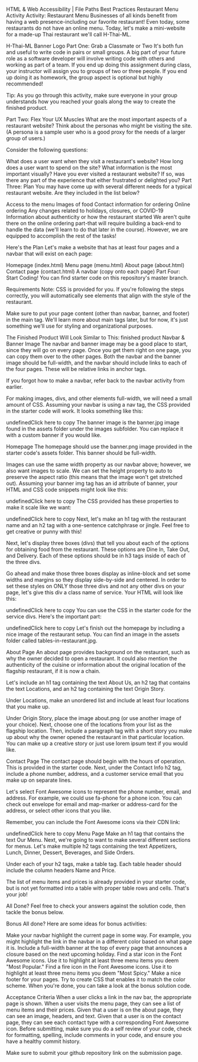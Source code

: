 HTML & Web Accessibility | File Paths Best Practices
Restaurant Menu Activity
Activity: Restaurant Menu
Businesses of all kinds benefit from having a web presence-including our favorite restaurant! Even today, some restaurants do not have an online menu. Today, let's make a mini-website for a made-up Thai restaurant we'll call H-Thai-ML.

H-Thai-ML Banner Logo
Part One: Grab a Classmate or Two
It's both fun and useful to write code in pairs or small groups. A big part of your future role as a software developer will involve writing code with others and working as part of a team. If you end up doing this assignment during class, your instructor will assign you to groups of two or three people. If you end up doing it as homework, the group aspect is optional but highly recommended!

Tip: As you go through this activity, make sure everyone in your group understands how you reached your goals along the way to create the finished product.

Part Two: Flex Your UX Muscles
What are the most important aspects of a restaurant website? Think about the personas who might be visiting the site. (A persona is a sample user who is a good proxy for the needs of a larger group of users.)

Consider the following questions:

What does a user want when they visit a restaurant's website?
How long does a user want to spend on the site?
What information is the most important visually?
Have you ever visited a restaurant website? If so, was there any part of the experience that either frustrated or delighted you?
Part Three: Plan
You may have come up with several different needs for a typical restaurant website. Are they included in the list below?

Access to the menu
Images of food
Contact information for ordering
Online ordering
Any changes related to holidays, closures, or COVID-19
Information about authenticity or how the restaurant started
We aren't quite there on the online ordering part-that will require building a back-end to handle the data (we'll learn to do that later in the course). However, we are equipped to accomplish the rest of the tasks!

Here's the Plan
Let's make a website that has at least four pages and a navbar that will exist on each page:

Homepage (index.html)
Menu page (menu.html)
About page (about.html)
Contact page (contact.html)
A navbar (copy onto each page)
Part Four: Start Coding!
You can find starter code on this repository's master branch.

Requirements
Note: CSS is provided for you. If you're following the steps correctly, you will automatically see elements that align with the style of the restaurant.

Make sure to put your page content (other than navbar, banner, and footer) in the main tag. We'll learn more about main tags later, but for now, it's just something we'll use for styling and organizational purposes.

The Finished Product Will Look Similar to This:
finished product
Navbar & Banner Image
The navbar and banner image may be a good place to start, since they will go on every page. Once you get them right on one page, you can copy them over to the other pages. Both the navbar and the banner image should be full-width, and the navbar should include links to each of the four pages. These will be relative links in anchor tags.

If you forgot how to make a navbar, refer back to the navbar activity from earlier.

For making images, divs, and other elements full-width, we will need a small amount of CSS. Assuming your navbar is using a nav tag, the CSS provided in the starter code will work. It looks something like this:

undefinedClick here to copy
The banner image is the banner.jpg image found in the assets folder under the images subfolder. You can replace it with a custom banner if you would like.

Homepage
The homepage should use the banner.png image provided in the starter code's assets folder. This banner should be full-width.

Images can use the same width property as our navbar above; however, we also want images to scale. We can set the height property to auto to preserve the aspect ratio (this means that the image won't get stretched out). Assuming your banner img tag has an id attribute of banner, your HTML and CSS code snippets might look like this:

undefinedClick here to copy
The CSS provided has these properties to make it scale like we want:

undefinedClick here to copy
Next, let's make an h1 tag with the restaurant name and an h2 tag with a one-sentence catchphrase or jingle. Feel free to get creative or punny with this!

Next, let's display three boxes (divs) that tell you about each of the options for obtaining food from the restaurant. These options are Dine In, Take Out, and Delivery. Each of these options should be in h3 tags inside of each of the three divs.

Go ahead and make those three boxes display as inline-block and set some widths and margins so they display side-by-side and centered. In order to set these styles on ONLY those three divs and not any other divs on your page, let's give this div a class name of service. Your HTML will look like this:

undefinedClick here to copy
You can use the CSS in the starter code for the service divs. Here's the important part:

undefinedClick here to copy
Let's finish out the homepage by including a nice image of the restaurant setup. You can find an image in the assets folder called tables-in-restaurant.jpg.

About Page
An about page provides background on the restaurant, such as why the owner decided to open a restaurant. It could also mention the authenticity of the cuisine or information about the original location of the flagship restaurant, if it is now a chain.

Let's include an h1 tag containing the text About Us, an h2 tag that contains the text Locations, and an h2 tag containing the text Origin Story.

Under Locations, make an unordered list and include at least four locations that you make up.

Under Origin Story, place the image about.png (or use another image of your choice). Next, choose one of the locations from your list as the flagship location. Then, include a paragraph tag with a short story you make up about why the owner opened the restaurant in that particular location. You can make up a creative story or just use lorem ipsum text if you would like.

Contact Page
The contact page should begin with the hours of operation. This is provided in the starter code. Next, under the Contact Info h2 tag, include a phone number, address, and a customer service email that you make up on separate lines.

Let's select Font Awesome icons to represent the phone number, email, and address. For example, we could use fa-phone for a phone icon. You can check out envelope for email and map-marker or address-card for the address, or select other icons that you like.

Remember, you can include the Font Awesome icons via their CDN link:

undefinedClick here to copy
Menu Page
Make an h1 tag that contains the text Our Menu. Next, we're going to want to make several different sections for menus. Let's make multiple h2 tags containing the text Appetizers, Lunch, Dinner, Dessert, Beverages, and Side Orders.

Under each of your h2 tags, make a table tag. Each table header should include the column headers Name and Price.

The list of menu items and prices is already provided in your starter code, but is not yet formatted into a table with proper table rows and cells. That's your job!

All Done?
Feel free to check your answers against the solution code, then tackle the bonus below.

Bonus
All done? Here are some ideas for bonus activities:

Make your navbar highlight the current page in some way. For example, you might highlight the link in the navbar in a different color based on what page it is.
Include a full-width banner at the top of every page that announces a closure based on the next upcoming holiday.
Find a star icon in the Font Awesome icons. Use it to highlight at least three menu items you deem "Most Popular."
Find a fire icon in the Font Awesome icons. Use it to highlight at least three menu items you deem "Most Spicy."
Make a nice footer for your pages. Try to create CSS that enables it to match the color scheme.
When you're done, you can take a look at the bonus solution code.

Acceptance Criteria
When a user clicks a link in the nav bar, the appropriate page is shown.
When a user visits the menu page, they can see a list of menu items and their prices.
Given that a user is on the about page, they can see an image, headers, and text.
Given that a user is on the contact page, they can see each contact type with a corresponding Font Awesome icon.
Before submitting, make sure you do a self review of your code, check for formatting, spelling, include comments in your code, and ensure you have a healthy commit history.

Make sure to submit your github repository link on the submission page.